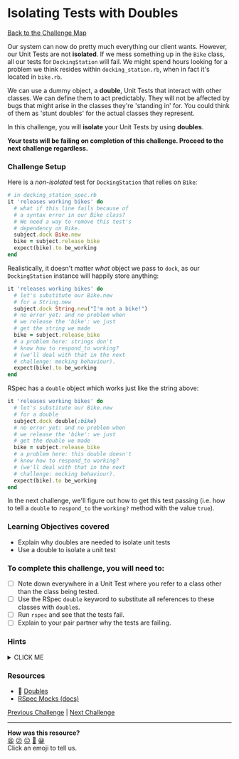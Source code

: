 # Isolating Tests with Doubles

[Back to the Challenge Map](0_challenge_map.md)

Our system can now do pretty much everything our client wants. However, our Unit Tests are not **isolated**. If we mess something up in the `Bike` class, all our tests for `DockingStation` will fail. We might spend hours looking for a problem we think resides within `docking_station.rb`, when in fact it's located in `bike.rb`.

We can use a dummy object, a **double**, Unit Tests that interact with other classes. We can define them to act predictably. They will not be affected by bugs that might arise in the classes they're 'standing in' for. You could think of them as 'stunt doubles' for the actual classes they represent.

In this challenge, you will **isolate** your Unit Tests by using **doubles**.

**Your tests will be failing on completion of this challenge. Proceed to the next challenge regardless.**

### Challenge Setup

Here is a _non-isolated_ test for `DockingStation` that relies on `Bike`:

```ruby
# in docking_station_spec.rb
it 'releases working bikes' do
  # what if this line fails because of
  # a syntax error in our Bike class?
  # We need a way to remove this test's
  # dependency on Bike.
  subject.dock Bike.new
  bike = subject.release_bike
  expect(bike).to be_working
end
```

Realistically, it doesn't matter _what_ object we pass to `dock`, as our `DockingStation` instance will happily store anything:

```ruby
it 'releases working bikes' do
  # let's substitute our Bike.new
  # for a String.new
  subject.dock String.new("I'm not a bike!")
  # no error yet: and no problem when
  # we release the 'bike': we just
  # get the string we made
  bike = subject.release_bike
  # a problem here: strings don't
  # know how to respond_to working?
  # (we'll deal with that in the next
  # challenge: mocking behaviour).
  expect(bike).to be_working
end
```

RSpec has a `double` object which works just like the string above:

```ruby
it 'releases working bikes' do
  # let's substitute our Bike.new
  # for a double
  subject.dock double(:bike)
  # no error yet: and no problem when
  # we release the 'bike': we just
  # get the double we made
  bike = subject.release_bike
  # a problem here: this double doesn't
  # know how to respond_to working?
  # (we'll deal with that in the next
  # challenge: mocking behaviour).
  expect(bike).to be_working
end
```

In the next challenge, we'll figure out how to get this test passing (i.e. how to tell a `double` to `respond_to` the `working?` method with the value `true`).

### Learning Objectives covered
- Explain why doubles are needed to isolate unit tests
- Use a double to isolate a unit test

### To complete this challenge, you will need to:

- [ ] Note down everywhere in a Unit Test where you refer to a class other than the class being tested.
- [ ] Use the RSpec `double` keyword to substitute all references to these classes with `double`s.
- [ ] Run `rspec` and see that the tests fail.
- [ ] Explain to your pair partner why the tests are failing.

### Hints

<details><summary>CLICK ME</summary>
  <li>Again, before we make these changes, it's important to know why we're doing them. To help understand, change the Bike class' 'working?' method to always return false.  We've introduced a bug into our application, but that's ok - our tests will help guard against breaking changes like this.  Try running RSpec now - as expected, you'll see some tests for you Bike class fail. Less helpfully, however, you'll also see some DockingStation tests failing - this really shouldn't be happening - the bug is in the Bike, not the DockingStation.</li>
  <li>We get around this problem by isolating our unit tests - ensuring that they do not rely on the actual implementation of any Object other than the one we are currently testing.</li>
  <li>RSpec provides us with some handy syntax to help implement this pattern - check out the example above or the linked resources below. Create a double for your Bike class, then swap it in for any references to real Bikes in your DockingStation tests.</li>
</details>

### Resources
- :pill: [Doubles](https://github.com/makersacademy/course/blob/main/pills/doubles.md)
- [RSpec Mocks (docs)](https://relishapp.com/rspec/rspec-mocks/docs)

[Previous Challenge](15_dealing_with_broken_bikes.md) | [Next Challenge](17_mocking_behaviour_on_doubles.md)

<!-- BEGIN GENERATED SECTION DO NOT EDIT -->

---

**How was this resource?**  
[😫](https://airtable.com/shrUJ3t7KLMqVRFKR?prefill_Repository=makersacademy/course&prefill_File=boris_bikes_fast_track/16_isolating_tests_with_doubles.md&prefill_Sentiment=😫) [😕](https://airtable.com/shrUJ3t7KLMqVRFKR?prefill_Repository=makersacademy/course&prefill_File=boris_bikes_fast_track/16_isolating_tests_with_doubles.md&prefill_Sentiment=😕) [😐](https://airtable.com/shrUJ3t7KLMqVRFKR?prefill_Repository=makersacademy/course&prefill_File=boris_bikes_fast_track/16_isolating_tests_with_doubles.md&prefill_Sentiment=😐) [🙂](https://airtable.com/shrUJ3t7KLMqVRFKR?prefill_Repository=makersacademy/course&prefill_File=boris_bikes_fast_track/16_isolating_tests_with_doubles.md&prefill_Sentiment=🙂) [😀](https://airtable.com/shrUJ3t7KLMqVRFKR?prefill_Repository=makersacademy/course&prefill_File=boris_bikes_fast_track/16_isolating_tests_with_doubles.md&prefill_Sentiment=😀)  
Click an emoji to tell us.

<!-- END GENERATED SECTION DO NOT EDIT -->
